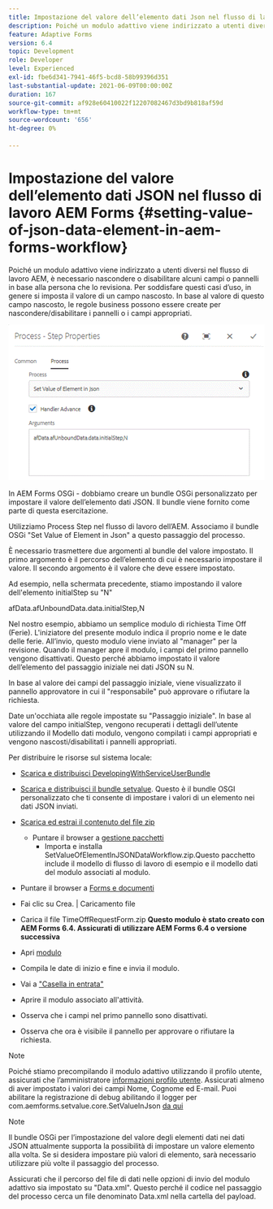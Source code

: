 ```yaml
---
title: Impostazione del valore dell’elemento dati Json nel flusso di lavoro di AEM Forms
description: Poiché un modulo adattivo viene indirizzato a utenti diversi nel flusso di lavoro AEM, è necessario nascondere o disabilitare alcuni campi o pannelli in base alla persona che lo revisiona. Per soddisfare questi casi d’uso, in genere si imposta il valore di un campo nascosto. In base al valore di questo campo nascosto, le regole business possono essere create per nascondere/disabilitare i pannelli o i campi appropriati.
feature: Adaptive Forms
version: 6.4
topic: Development
role: Developer
level: Experienced
exl-id: fbe6d341-7941-46f5-bcd8-58b99396d351
last-substantial-update: 2021-06-09T00:00:00Z
duration: 167
source-git-commit: af928e60410022f12207082467d3bd9b818af59d
workflow-type: tm+mt
source-wordcount: '656'
ht-degree: 0%

---
```


# Impostazione del valore dell’elemento dati JSON nel flusso di lavoro AEM Forms {#setting-value-of-json-data-element-in-aem-forms-workflow}

Poiché un modulo adattivo viene indirizzato a utenti diversi nel flusso di lavoro AEM, è necessario nascondere o disabilitare alcuni campi o pannelli in base alla persona che lo revisiona. Per soddisfare questi casi d’uso, in genere si imposta il valore di un campo nascosto. In base al valore di questo campo nascosto, le regole business possono essere create per nascondere/disabilitare i pannelli o i campi appropriati.

![Impostazione del valore di un elemento nei dati JSON](assets/capture-3.gif)

In AEM Forms OSGi - dobbiamo creare un bundle OSGi personalizzato per impostare il valore dell’elemento dati JSON. Il bundle viene fornito come parte di questa esercitazione.

Utilizziamo Process Step nel flusso di lavoro dell’AEM. Associamo il bundle OSGi &quot;Set Value of Element in Json&quot; a questo passaggio del processo.

È necessario trasmettere due argomenti al bundle del valore impostato. Il primo argomento è il percorso dell’elemento di cui è necessario impostare il valore. Il secondo argomento è il valore che deve essere impostato.

Ad esempio, nella schermata precedente, stiamo impostando il valore dell&#39;elemento initialStep su &quot;N&quot;

afData.afUnboundData.data.initialStep,N

Nel nostro esempio, abbiamo un semplice modulo di richiesta Time Off (Ferie). L&#39;iniziatore del presente modulo indica il proprio nome e le date delle ferie. All’invio, questo modulo viene inviato al &quot;manager&quot; per la revisione. Quando il manager apre il modulo, i campi del primo pannello vengono disattivati. Questo perché abbiamo impostato il valore dell’elemento del passaggio iniziale nei dati JSON su N.

In base al valore dei campi del passaggio iniziale, viene visualizzato il pannello approvatore in cui il &quot;responsabile&quot; può approvare o rifiutare la richiesta.

Date un&#39;occhiata alle regole impostate su &quot;Passaggio iniziale&quot;. In base al valore del campo initialStep, vengono recuperati i dettagli dell’utente utilizzando il Modello dati modulo, vengono compilati i campi appropriati e vengono nascosti/disabilitati i pannelli appropriati.

Per distribuire le risorse sul sistema locale:

* [Scarica e distribuisci DevelopingWithServiceUserBundle](/help/forms/assets/common-osgi-bundles/DevelopingWithServiceUser.jar)

* [Scarica e distribuisci il bundle setvalue](/help/forms/assets/common-osgi-bundles/SetValueApp.core-1.0-SNAPSHOT.jar). Questo è il bundle OSGI personalizzato che ti consente di impostare i valori di un elemento nei dati JSON inviati.

* [Scarica ed estrai il contenuto del file zip](assets/set-value-jsondata.zip)
   * Puntare il browser a [gestione pacchetti](http://localhost:4502/crx/packmgr/index.jsp)
      * Importa e installa SetValueOfElementInJSONDataWorkflow.zip.Questo pacchetto include il modello di flusso di lavoro di esempio e il modello dati del modulo associati al modulo.

* Puntare il browser a [Forms e documenti](http://localhost:4502/aem/forms.html/content/dam/formsanddocuments)
* Fai clic su Crea. | Caricamento file
* Carica il file TimeOffRequestForm.zip
  **Questo modulo è stato creato con AEM Forms 6.4. Assicurati di utilizzare AEM Forms 6.4 o versione successiva**
* Apri [modulo](http://localhost:4502/content/dam/formsanddocuments/timeoffrequest/jcr:content?wcmmode=disabled)
* Compila le date di inizio e fine e invia il modulo.
* Vai a [&quot;Casella in entrata&quot;](http://localhost:4502/aem/inbox)
* Aprire il modulo associato all&#39;attività.
* Osserva che i campi nel primo pannello sono disattivati.
* Osserva che ora è visibile il pannello per approvare o rifiutare la richiesta.

>[!NOTE]
>
>Poiché stiamo precompilando il modulo adattivo utilizzando il profilo utente, assicurati che l’amministratore [informazioni profilo utente](http://localhost:4502/security/users.html). Assicurati almeno di aver impostato i valori dei campi Nome, Cognome ed E-mail.
>Puoi abilitare la registrazione di debug abilitando il logger per com.aemforms.setvalue.core.SetValueInJson [da qui](http://localhost:4502/system/console/slinglog)

>[!NOTE]
>
>Il bundle OSGi per l’impostazione del valore degli elementi dati nei dati JSON attualmente supporta la possibilità di impostare un valore elemento alla volta. Se si desidera impostare più valori di elemento, sarà necessario utilizzare più volte il passaggio del processo.
>
>Assicurati che il percorso del file di dati nelle opzioni di invio del modulo adattivo sia impostato su &quot;Data.xml&quot;. Questo perché il codice nel passaggio del processo cerca un file denominato Data.xml nella cartella del payload.
